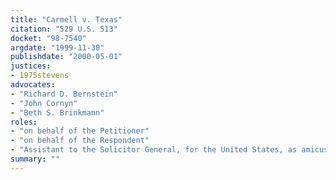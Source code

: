 ```yaml
---
title: "Carmell v. Texas"
citation: "529 U.S. 513"
docket: "98-7540"
argdate: "1999-11-30"
publishdate: "2000-05-01"
justices:
- 1975stevens
advocates:
- "Richard D. Bernstein"
- "John Cornyn"
- "Beth S. Brinkmann"
roles:
- "on behalf of the Petitioner"
- "on behalf of the Respondent"
- "Assistant to the Solicitor General, for the United States, as amicus curiae, supporting the Respondent"
summary: ""
---
```


